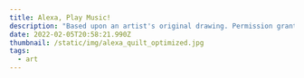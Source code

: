 ```yaml
---
title: Alexa, Play Music!
description: "Based upon an artist's original drawing. Permission granted by artist. "
date: 2022-02-05T20:58:21.990Z
thumbnail: /static/img/alexa_quilt_optimized.jpg
tags:
  - art
---
```

